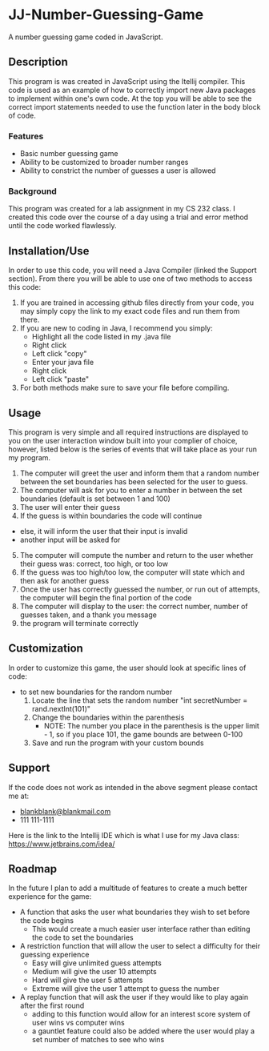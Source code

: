 # JJ-Number-Guessing-Game
A number guessing game coded in JavaScript.

## Description
This program is was created in JavaScript using the Itellij compiler. This code is used as an example of how to correctly import new Java packages to implement within one's own code. At the top you will be able to see the correct import statements needed to use the function later in the body block of code. 

### Features
* Basic number guessing game
* Ability to be customized to broader number ranges
* Ability to constrict the number of guesses a user is allowed

### Background
This program was created for a lab assignment in my CS 232 class. I created this code over the course of a day using a trial and error method until the code worked flawlessly.

## Installation/Use
In order to use this code, you will need a Java Compiler (linked the Support section). From there you will be able to use one of two methods to access this code: 
1. If you are trained in accessing github files directly from your code, you may simply copy the link to my exact code files and run them from there.
2. If you are new to coding in Java, I recommend you simply:
    - Highlight all the code listed in my .java file
    - Right click
    - Left click "copy"
    - Enter your java file
    - Right click
    - Left click "paste"
3. For both methods make sure to save your file before compiling.

## Usage
This program is very simple and all required instructions are displayed to you on the user interaction window built into your complier of choice, however, listed below is the series of events that will take place as your run my program.
1. The computer will greet the user and inform them that a random number between the set boundaries has been selected for the user to guess.
2. The computer will ask for you to enter a number in between the set boundaries (default is set between 1 and 100)
3. The user will enter their guess
4. If the guess is within boundaries the code will continue
  - else, it will inform the user that their input is invalid 
  - another input will be asked for
5. The computer will compute the number and return to the user whether their guess was: correct, too high, or too low
6. If the guess was too high/too low, the computer will state which and then ask for another guess
7. Once the user has correctly guessed the number, or run out of attempts, the computer will begin the final portion of the code
8. The computer will display to the user: the correct number, number of guesses taken, and a thank you message
9. the program will terminate correctly

## Customization
In order to customize this game, the user should look at specific lines of code:
* to set new boundaries for the random number 
    1. Locate the line that sets the random number "int secretNumber = rand.nextInt(101)"
    2. Change the boundaries within the parenthesis
        - NOTE: The number you place in the parenthesis is the upper limit - 1, so if you place 101, the game bounds are between 0-100
    3. Save and run the program with your custom bounds

## Support
If the code does not work as intended in the above segment please contact me at:
* blankblank@blankmail.com
* 111 111-1111

Here is the link to the Intellij IDE which is what I use for my Java class: https://www.jetbrains.com/idea/

## Roadmap
In the future I plan to add a multitude of features to create a much better experience for the game:
* A function that asks the user what boundaries they wish to set before the code begins
    - This would create a much easier user interface rather than editing the code to set the boundaries
* A restriction function that will allow the user to select a difficulty for their guessing experience
    - Easy will give unlimited guess attempts
    - Medium will give the user 10 attempts 
    - Hard will give the user 5 attempts
    - Extreme will give the user 1 attempt to guess the number
* A replay function that will ask the user if they would like to play again after the first round
    - adding to this function would allow for an interest score system of user wins vs computer wins
    - a gauntlet feature could also be added where the user would play a set number of matches to see who wins

